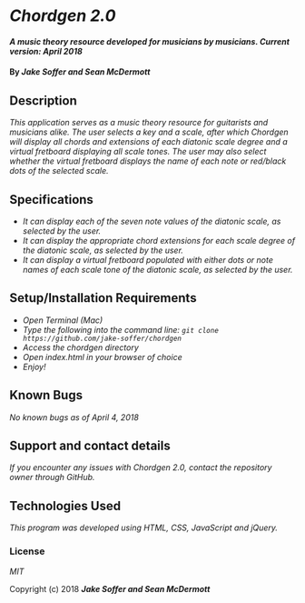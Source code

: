 # _Chordgen 2.0_

#### _A music theory resource developed for musicians by musicians. Current version: April 2018_

#### By _**Jake Soffer and Sean McDermott**_

## Description

_This application serves as a music theory resource for guitarists and musicians alike. The user selects a key and a scale, after which Chordgen will display all chords and extensions of each diatonic scale degree and a virtual fretboard displaying all scale tones. The user may also select whether the virtual fretboard displays the name of each note or red/black dots of the selected scale._

## Specifications

* _It can display each of the seven note values of the diatonic scale, as selected by the user._
* _It can display the appropriate chord extensions for each scale degree of the diatonic scale, as selected by the user._
* _It can display a virtual fretboard populated with either dots or note names of each scale tone of the diatonic scale, as selected by the user._

## Setup/Installation Requirements

* _Open Terminal (Mac)_
* _Type the following into the command line: `git clone https://github.com/jake-soffer/chordgen`_
* _Access the chordgen directory_
* _Open index.html in your browser of choice_
* _Enjoy!_

## Known Bugs

_No known bugs as of April 4, 2018_

## Support and contact details

_If you encounter any issues with Chordgen 2.0, contact the repository owner through GitHub._

## Technologies Used

_This program was developed using HTML, CSS, JavaScript and jQuery._

### License

*MIT*

Copyright (c) 2018 **_Jake Soffer and Sean McDermott_**
